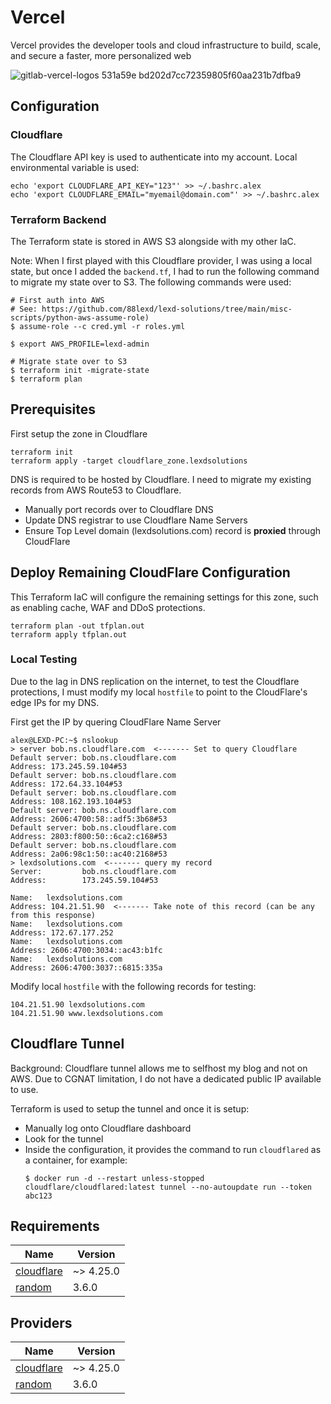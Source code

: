 # Vercel
Vercel provides the developer tools and cloud infrastructure to build, scale, and secure a faster, more personalized web

![gitlab-vercel-logos 531a59e bd202d7cc72359805f60aa231b7dfba9](https://github.com/user-attachments/assets/c3308609-abab-4651-96c6-9f2d56374ad9)




## Configuration
### Cloudflare
The Cloudflare API key is used to authenticate into my account. Local environmental variable is used:
```
echo 'export CLOUDFLARE_API_KEY="123"' >> ~/.bashrc.alex
echo 'export CLOUDFLARE_EMAIL="myemail@domain.com"' >> ~/.bashrc.alex
```

### Terraform Backend
The Terraform state is stored in AWS S3 alongside with my other IaC.

Note: When I first played with this Cloudflare provider, I was using a local state, but once I added the `backend.tf`, I had to run the following command to migrate my state over to S3. The following commands were used:

```shell
# First auth into AWS
# See: https://github.com/88lexd/lexd-solutions/tree/main/misc-scripts/python-aws-assume-role)
$ assume-role --c cred.yml -r roles.yml

$ export AWS_PROFILE=lexd-admin

# Migrate state over to S3
$ terraform init -migrate-state
$ terraform plan
```

## Prerequisites
First setup the zone in Cloudflare
```
terraform init
terraform apply -target cloudflare_zone.lexdsolutions
```

DNS is required to be hosted by Cloudflare. I need to migrate my existing records from AWS Route53 to Cloudflare.

 - Manually port records over to Cloudflare DNS
 - Update DNS registrar to use Cloudflare Name Servers
 - Ensure Top Level domain (lexdsolutions.com) record is **proxied** through CloudFlare

## Deploy Remaining CloudFlare Configuration
This Terraform IaC will configure the remaining settings for this zone, such as enabling cache, WAF and DDoS protections.

```
terraform plan -out tfplan.out
terraform apply tfplan.out
```

### Local Testing
Due to the lag in DNS replication on the internet, to test the Cloudflare protections, I must modify my local `hostfile` to point to the CloudFlare's edge IPs for my DNS.

First get the IP by quering CloudFlare Name Server
```
alex@LEXD-PC:~$ nslookup
> server bob.ns.cloudflare.com  <------- Set to query Cloudflare
Default server: bob.ns.cloudflare.com
Address: 173.245.59.104#53
Default server: bob.ns.cloudflare.com
Address: 172.64.33.104#53
Default server: bob.ns.cloudflare.com
Address: 108.162.193.104#53
Default server: bob.ns.cloudflare.com
Address: 2606:4700:58::adf5:3b68#53
Default server: bob.ns.cloudflare.com
Address: 2803:f800:50::6ca2:c168#53
Default server: bob.ns.cloudflare.com
Address: 2a06:98c1:50::ac40:2168#53
> lexdsolutions.com  <------- query my record
Server:         bob.ns.cloudflare.com
Address:        173.245.59.104#53

Name:   lexdsolutions.com
Address: 104.21.51.90  <------- Take note of this record (can be any from this response)
Name:   lexdsolutions.com
Address: 172.67.177.252
Name:   lexdsolutions.com
Address: 2606:4700:3034::ac43:b1fc
Name:   lexdsolutions.com
Address: 2606:4700:3037::6815:335a
```

Modify local `hostfile` with the following records for testing:
```
104.21.51.90 lexdsolutions.com
104.21.51.90 www.lexdsolutions.com
```

## Cloudflare Tunnel
Background: Cloudflare tunnel allows me to selfhost my blog and not on AWS. Due to CGNAT limitation, I do not have a dedicated public IP available to use.

Terraform is used to setup the tunnel and once it is setup:
 - Manually log onto Cloudflare dashboard
 - Look for the tunnel
 - Inside the configuration, it provides the command to run `cloudflared` as a container, for example:
    ```
    $ docker run -d --restart unless-stopped cloudflare/cloudflared:latest tunnel --no-autoupdate run --token abc123
    ```

<!-- BEGIN_TF_DOCS -->
## Requirements

| Name | Version |
|------|---------|
| <a name="requirement_cloudflare"></a> [cloudflare](#requirement\_cloudflare) | ~> 4.25.0 |
| <a name="requirement_random"></a> [random](#requirement\_random) | 3.6.0 |

## Providers

| Name | Version |
|------|---------|
| <a name="provider_cloudflare"></a> [cloudflare](#provider\_cloudflare) | ~> 4.25.0 |
| <a name="provider_random"></a> [random](#provider\_random) | 3.6.0 |
